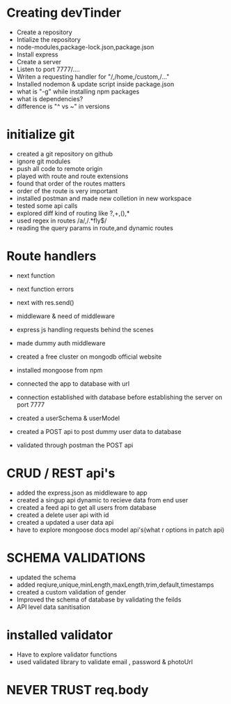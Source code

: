 # Creating devTinder

- Create a repository
- Intialize the repository
- node-modules,package-lock.json,package.json
- Install express
- Create a server
- Listen to port 7777/....
- Writen a requesting handler for "/,/home,/custom,/..."
- Installed nodemon & update script inside package.json
- what is "-g" while installing npm packages
- what is dependencies?
- difference is "^ vs ~" in versions


# initialize git
- created a git repository on github
- ignore git modules
- push all code to remote origin
- played with route and route extensions
- found that order of the routes matters
- order of the route is very important
- installed postman and made new colletion in new workspace
- tested some api calls
- explored diff kind of routing like ?,+,(),*
- used regex in routes /a/,/.*fly$/
- reading the query params in route,and dynamic routes

# Route handlers
- next function
- next function errors
- next with res.send()
- middleware & need of middleware
- express js handling requests behind the scenes
- made dummy auth middleware


- created a free cluster on mongodb official website
- installed mongoose from npm
- connected the app to database with url
- connection established with database before establishing the server on port 7777
- created a userSchema & userModel
- created a POST api to post dummy user data to database
- validated through postman the POST api

# CRUD / REST api's

- added the express.json as middleware to app
- created a singup api dynamic to recieve data from end user
- created a feed api to get all users from database
- created a delete user api with id
- created a updated a user data api
- have to explore mongoose docs model api's(what r options in patch api)

# SCHEMA VALIDATIONS
- updated the schema 
- added reqiure,unique,minLength,maxLength,trim,default,timestamps
- created a custom validation of gender
- Improved the schema of database by validating the feilds
- API level data sanitisation

# installed validator

- Have to explore validator functions
- used validated library to validate email , password & photoUrl

# NEVER TRUST req.body